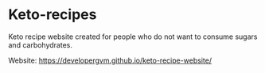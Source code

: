 # Keto-recipes
Keto recipe website created for people who do not want to consume sugars and carbohydrates.

Website: https://developergvm.github.io/keto-recipe-website/